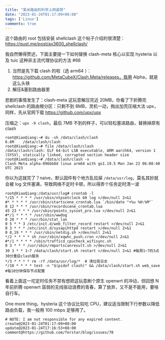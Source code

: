 ```yaml
---
title: "某米路由的科学上网姿势"
date: "2023-01-24T01:17:09+08:00"
tags: ['Linux']
comments: true
---
```


这个路由的 root 包括安装 shellclash 这个帖子介绍的很清楚：https://qust.me/post/ax3600_shellclash/

我自然懒得赘述，下面主要提一下如何替换 clash-meta 核心以实现 hysteria 以及 tuic 这种非主流代理协议的方法 #66 

1. 当然是先下载 clash 的啦（选 arm64 ）：https://github.com/MetaCubeX/Clash.Meta/releases，我用 Alpha，就是这么头铁
2. 解压&塞到路由器里

悲剧的事情发生了：clash-meta 这玩意解压完近 20MB，你看了下折腾完 shellclash 的路由根分区：只剩不到 8MB，灵机一动，掏出加壳压缩大法 upx，同样，先从官网下载 https://github.com/upx/upx

压缩之：`upx -9 clash`，最后 7MB 不到的样子，可以轻松塞进路由，替换掉原有 clash

```shell
root@XiaoQiang:~# du -sh /data/clash/clash
6.6M    /data/clash/clash
root@XiaoQiang:~# file /data/clash/clash
/data/clash/clash: ELF 64-bit LSB executable, ARM aarch64, version 1 (SYSV), statically linked, corrupted section header size
root@XiaoQiang:~# /data/clash/clash -v
Clash Meta alpha-096bb8d linux arm64 with go1.19.5 Mon Jan 23 06:08:40 UTC 2023
```

你以为这就完了？naive，默认固件有个地方乱拉屎 `/data/usr/log`，莫名其妙就会被 log 文件塞满，导致网络不定时卡顿，所以得弄个任务定时清一波

```shell
root@XiaoQiang:/data/usr/log# crontab -l
*/15 * * * * /usr/sbin/ntpsetclock 60 log >/dev/null 2>&1
#* * * * * /usr/sbin/startscene_crontab.lua `/bin/date "+%u %H:%M"`
0 12 * * * /usr/sbin/recordscene_crontab.lua
45 23 * * * /usr/sbin/points_sysset_pro.lua >/dev/null 2>&1
#*/1 * * * * /usr/sbin/wwdog
0 20 * * * /usr/bin/stat_lan
0 5 * * 3 /etc/init.d/web_filter_record restart >/dev/null 2>&1
0 3 * * * /etc/init.d/sysapihttpd restart >/dev/null 2>&1
0 8,19 * * * /usr/sbin/netdig.sh >/dev/null 2>&1
*/2 * * * * sh /usr/sbin/xqwhc_push.cron >/dev/null 2>&1
#*/1 * * * * /sbin/trafficd_cpucheck_wifisync.sh
0 3 * * * /usr/sbin/rmportscanresult.sh >/dev/null 2>&1
30 3 * * 1~7 /data/clash/start.sh restart >/dev/null 2>&1 #每周1~7的3点30分重启clash服务
*/3 * * * * rm -rf /data/usr/log/*  # 清垃圾日志
*/10 * * * * test -n "$(pidof clash)" && /data/clash/start.sh web_save #每10分钟保存节点配置
```

看着上面这一坨定时任务不禁有想把这玩意刷个原生 openwrt 的冲动，但回想 N 年前折腾 openwrt 孱弱的无线驱动浪费的青春，算了放弃，又不是不能用，要啥自行车。

One more thing，hysteria 这个协议比较吃 CPU，建议适当限制下行参数以降低路由负载，我一般用 100 mbps 足够用了。



```
# NOTE: I am not responsible for any expired content.
create@2023-01-24T01:17:09+08:00
update@2023-01-24T17:16:53+08:00
comment@https://github.com/ferstar/blog/issues/70
```
